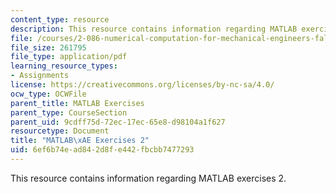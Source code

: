 ```yaml
---
content_type: resource
description: This resource contains information regarding MATLAB exercises 2.
file: /courses/2-086-numerical-computation-for-mechanical-engineers-fall-2012/6ef6b74ead842d8fe442fbcbb7477293_MIT2_086F12_matlab_ex2.pdf
file_size: 261795
file_type: application/pdf
learning_resource_types:
- Assignments
license: https://creativecommons.org/licenses/by-nc-sa/4.0/
ocw_type: OCWFile
parent_title: MATLAB Exercises
parent_type: CourseSection
parent_uid: 9cdff75d-72ec-17ec-65e8-d98104a1f627
resourcetype: Document
title: "MATLAB\xAE Exercises 2"
uid: 6ef6b74e-ad84-2d8f-e442-fbcbb7477293
---
```

This resource contains information regarding MATLAB exercises 2.